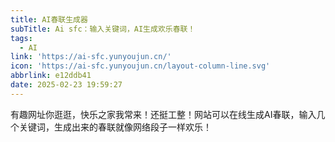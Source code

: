 ```yaml
---
title: AI春联生成器
subTitle: Ai sfc：输入关键词，AI生成欢乐春联！
tags:
  - AI
link: 'https://ai-sfc.yunyoujun.cn/'
icon: 'https://ai-sfc.yunyoujun.cn/layout-column-line.svg'
abbrlink: e12ddb41
date: 2025-02-23 19:59:27
---
```


有趣网址你逛逛，快乐之家我常来！还挺工整！网站可以在线生成AI春联，输入几个关键词，生成出来的春联就像网络段子一样欢乐！